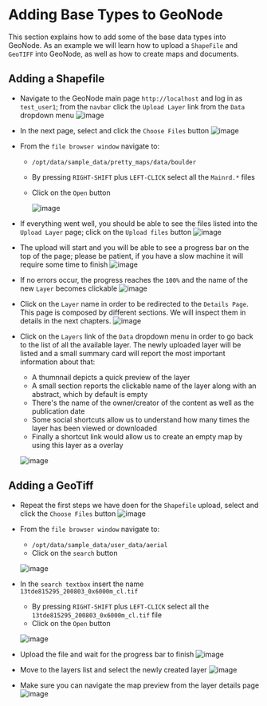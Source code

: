 # Adding Base Types to GeoNode
This section explains how to add some of the base data types into GeoNode.
As an example we will learn how to upload a `ShapeFile` and `GeoTIFF` into GeoNode, as well as how to create maps and documents.

## Adding a Shapefile
 - Navigate to the GeoNode main page `http://localhost` and log in as `test_user1`; from the `navbar` click the `Upload Layer` link from the `Data` dropdown menu
     ![image](https://user-images.githubusercontent.com/1278021/125445688-c9d94fd3-885d-43a1-bdb9-123b046c8ac3.png)

 - In the next page, select and click the `Choose Files` button
     ![image](https://user-images.githubusercontent.com/1278021/125445932-4a3b90b5-4290-4b6f-a095-05dbea5bcf55.png)

 - From the `file browser window` navigate to:
    * `/opt/data/sample_data/pretty_maps/data/boulder`
    * By pressing `RIGHT-SHIFT` plus `LEFT-CLICK` select all the `Mainrd.*` files
    * Click on the `Open` button
    
      ![image](https://user-images.githubusercontent.com/1278021/125446381-998a074c-46a8-4cb6-9cf1-171576173038.png)

 - If everything went well, you should be able to see the files listed into the `Upload Layer` page; click on the `Upload files` button
     ![image](https://user-images.githubusercontent.com/1278021/125447121-e0ba80d7-3cc6-4f47-b238-46fb85bf4034.png)

 - The upload will start and you will be able to see a progress bar on the top of the page; please be patient, if you have a slow machine it will require some time to finish
     ![image](https://user-images.githubusercontent.com/1278021/125447343-cb0a152a-2353-47fd-bb84-c750e7973dc8.png)

 - If no errors occur, the progress reaches the `100%` and the name of the new `Layer` becomes clickable
     ![image](https://user-images.githubusercontent.com/1278021/125447446-0507fdbc-b72e-4026-9277-f1f3e00629a2.png)

 - Click on the `Layer` name in order to be redirected to the `Details Page`. This page is composed by different sections. We will inspect them in details in the next chapters.
     ![image](https://user-images.githubusercontent.com/1278021/125447600-60ec1eb7-9d8a-4b54-b276-2669e9d7a79c.png)

 - Click on the `Layers` link of the `Data` dropdown menu in order to go back to the list of all the available layer.
   The newly uploaded layer will be listed and a small summary card will report the most important information about that:
   
     * A thumnnail depicts a quick preview of the layer
     * A small section reports the clickable name of the layer along with an abstract, which by default is empty
     * There's the name of the owner/creator of the content as well as the publication date
     * Some social shortcuts allow us to understand how many times the layer has been viewed or downloaded
     * Finally a shortcut link would allow us to create an empty map by using this layer as a overlay
     
     ![image](https://user-images.githubusercontent.com/1278021/125448713-ced1589b-5cd3-4b8e-942a-c5507e24f9ae.png)

## Adding a GeoTiff
 - Repeat the first steps we have doen for the `Shapefile` upload, select and click the `Choose Files` button
     ![image](https://user-images.githubusercontent.com/1278021/125445932-4a3b90b5-4290-4b6f-a095-05dbea5bcf55.png)

 - From the `file browser window` navigate to:
    * `/opt/data/sample_data/user_data/aerial`
    * Click on the `search` button
 
    ![image](https://user-images.githubusercontent.com/1278021/125457589-204a9730-a8bd-48f3-a28b-bd2d353eae52.png)

 - In the `search textbox` insert the name `13tde815295_200803_0x6000m_cl.tif`
    * By pressing `RIGHT-SHIFT` plus `LEFT-CLICK` select all the `13tde815295_200803_0x6000m_cl.tif` file
    * Click on the `Open` button
 
     ![image](https://user-images.githubusercontent.com/1278021/125457743-a13b4a5e-6c73-45ab-a39a-901b999c1156.png)

- Upload the file and wait for the progress bar to finish
    ![image](https://user-images.githubusercontent.com/1278021/125457990-a2bf13a1-c79b-45b1-8b2e-fe19165499fb.png)

- Move to the layers list and select the newly created layer
    ![image](https://user-images.githubusercontent.com/1278021/125458058-272488cb-505b-478e-a167-3bbe532052f7.png)

- Make sure you can navigate the map preview from the layer details page
    ![image](https://user-images.githubusercontent.com/1278021/125458137-c7ede57e-af4c-4ae4-a3eb-f3437976d0d3.png)

